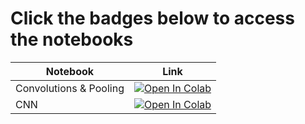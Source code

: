 # Click the badges below to access the notebooks

| Notebook    | Link                                                                                                                                                                              |
|-------------|-----------------------------------------------------------------------------------------------------------------------------------------------------------------------------------|
| Convolutions & Pooling | [![Open In Colab](https://colab.research.google.com/assets/colab-badge.svg)](https://colab.research.google.com/github/wandb/edu/blob/main/lightning/cnn/convolution_and_pooling.ipynb) |
| CNN         | [![Open In Colab](https://colab.research.google.com/assets/colab-badge.svg)](https://colab.research.google.com/github/wandb/edu/blob/main/lightning/cnn/cnn.ipynb) |
